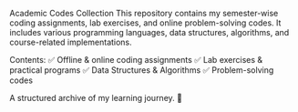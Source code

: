 Academic Codes Collection
This repository contains my semester-wise coding assignments, lab exercises, and online problem-solving codes. It includes various programming languages, data structures, algorithms, and course-related implementations.

Contents:
✅ Offline & online coding assignments
✅ Lab exercises & practical programs
✅ Data Structures & Algorithms
✅ Problem-solving codes

A structured archive of my learning journey. 🚀
